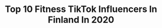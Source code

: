 ---
title: Top 10 Fitness TikTok Influencers In Finland In 2020
description: >-
  Find top fitness TikTok influencers in Finland in 2020. Most popular hashtags: #fitness #fail #tiktok #koulu.
platform: TikTok
profiles:
  - username: "marqsheino"
    fullname: >-
      markus
    location: "Finland"
    followers: 4778
    engagement: 201
    commentsToLikes: 0.023216
    id: ck9dtqdvld6yy0j78z6rclsvs
    verified: false
    hashtags: "#stayathome, #gymcomedy, #gymnastic, #trainingtips"
  - username: "tomisantala"
    fullname: >-
      Tomi Santala
    location: "Finland"
    followers: 9825
    engagement: 782
    commentsToLikes: 0.206253
    id: ckaij7wkyds4d0i78v1aplwch
    verified: false
    hashtags: "#sateenkaari, #kuha, #tiikeri, #perjantai"
  - username: "meemipoeka"
    fullname: >-
      The Walking Meme🚶‍♂
    location: "Finland"
    followers: 39648
    engagement: 2340
    commentsToLikes: 0.020450
    id: ck9r3mfm0qiqo0j781rprp7yq
    verified: false
    hashtags: "#vappukotona, #snapchat, #mainos, #juhlamaailma"
  - username: "suhiis19"
    fullname: >-
      Muhku
    location: "Finland"
    followers: 3816
    engagement: 730
    commentsToLikes: 0.205708
    id: ckan4l62zal5q0i78n49504e3
    verified: false
    hashtags: "#katutappelu, #animalslove, #sirieioomei, #futis"
  - username: "sonjuskani"
    fullname: >-
      sonjuskani
    location: "Finland"
    followers: 7813
    engagement: 1221
    commentsToLikes: 0.079441
    id: cka64z89rasls0i78stp15u36
    verified: false
    hashtags: "#rescuedog, #kerro, #tiktoklive, #koronasuomi"
  - username: "juliusbrander1"
    fullname: >-
      Julius Brander
    location: "Finland"
    followers: 39132
    engagement: 938
    commentsToLikes: 0.038678
    id: ck8hq4p8z2geu0j78ckc1wulb
    verified: false
    hashtags: "#zyxbca, #vibes, #weekend, #wallrun"
  - username: "ohdamnniki"
    fullname: >-
      Móni Takács
    location: "Finland"
    followers: 9344
    engagement: 459
    commentsToLikes: 0.095743
    id: cka0qsrx4e0o30i78mwqa9lf1
    verified: false
    hashtags: "#transition, #transformationchallenge, #toiletpaperchallenge, #tric"
  - username: "aish3ley"
    fullname: >-
      Aishe
    location: "Finland"
    followers: 33372
    engagement: 502
    commentsToLikes: 0.011843
    id: ck9r9uocbi8re0j78c8abl9t8
    verified: false
    hashtags: "#ginatricot, #turkiye, #lousivuitton, #michaelkors"
  - username: "asad_barstarzz1"
    fullname: >-
      Asad barstarzz
    location: "Finland"
    followers: 36519
    engagement: 720
    commentsToLikes: 0.018228
    id: cka64z7bmas9e0i78wus5l5us
    verified: false
    hashtags: "#parkour, #unerarmour, #commentoi, #chellenge"
  - username: "mellu.com"
    fullname: >-
      and i oop
    location: "Finland"
    followers: 5062
    engagement: 3013
    commentsToLikes: 0.081417
    id: ck9rmzcuq5ar30j78taeoe3r7
    verified: false
    hashtags: "#sister, #fry"
---